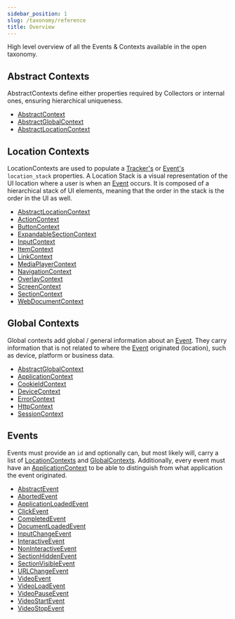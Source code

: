 ```yaml
---
sidebar_position: 1
slug: /taxonomy/reference
title: Overview
---
```


High level overview of all the Events & Contexts available in the open taxonomy.

## Abstract Contexts
AbstractContexts define either properties required by Collectors or internal ones, ensuring hierarchical 
uniqueness.

* [AbstractContext](./abstract-contexts/AbstractContext.md)
* [AbstractGlobalContext](./abstract-contexts/AbstractGlobalContext.md)
* [AbstractLocationContext](./abstract-contexts/AbstractLocationContext.md)


## Location Contexts
LocationContexts are used to populate a [Tracker's](/tracking/core-concepts/trackers) or 
[Event's](/tracking/core-concepts/events.md) `location_stack` properties. A Location Stack is a visual representation of the UI location where a user is when an [Event](/tracking/core-concepts/events.md) occurs.  It is composed of a hierarchical stack of UI elements, meaning that the 
order in the stack is the order in the UI as well.

* [AbstractLocationContext](./location-contexts/AbstractLocationContext.md)
* [ActionContext](./location-contexts/ActionContext.md)
* [ButtonContext](./location-contexts/ButtonContext.md)
* [ExpandableSectionContext](./location-contexts/ExpandableSectionContext.md)
* [InputContext](./location-contexts/InputContext.md)
* [ItemContext](./location-contexts/ItemContext.md)
* [LinkContext](./location-contexts/LinkContext.md)
* [MediaPlayerContext](./location-contexts/MediaPlayerContext.md)
* [NavigationContext](./location-contexts/NavigationContext.md)
* [OverlayContext](./location-contexts/OverlayContext.md)
* [ScreenContext](./location-contexts/ScreenContext.md)
* [SectionContext](./location-contexts/SectionContext.md)
* [WebDocumentContext](./location-contexts/WebDocumentContext.md)


## Global Contexts
Global contexts add global / general information about an [Event](/tracking/core-concepts/events.md). They 
carry information that is not related to where the [Event](/tracking/core-concepts/events.md) originated 
(location), such as device, platform or business data.

* [AbstractGlobalContext](./global-contexts/AbstractGlobalContext.md)
* [ApplicationContext](./global-contexts/ApplicationContext.md)
* [CookieIdContext](./global-contexts/CookieIdContext.md)
* [DeviceContext](./global-contexts/DeviceContext.md)
* [ErrorContext](./global-contexts/ErrorContext.md)
* [HttpContext](./global-contexts/HttpContext.md)
* [SessionContext](./global-contexts/SessionContext.md)


## Events
Events must provide an `id` and optionally can, but most likely will, carry a list of 
[LocationContexts](/taxonomy/reference/location-contexts/overview.md) and 
[GlobalContexts](/taxonomy/reference/global-contexts/overview.md). Additionally, every event must have an 
[ApplicationContext](/taxonomy/reference/global-contexts/ApplicationContext.md) to be able to distinguish from 
what application the event originated.

* [AbstractEvent](./events/AbstractEvent.md)
* [AbortedEvent](./events/AbortedEvent.md)
* [ApplicationLoadedEvent](./events/ApplicationLoadedEvent.md)
* [ClickEvent](./events/ClickEvent.md)
* [CompletedEvent](./events/CompletedEvent.md)
* [DocumentLoadedEvent](./events/DocumentLoadedEvent.md)
* [InputChangeEvent](./events/InputChangeEvent.md)
* [InteractiveEvent](./events/InteractiveEvent.md)
* [NonInteractiveEvent](./events/NonInteractiveEvent.md)
* [SectionHiddenEvent](./events/SectionHiddenEvent.md)
* [SectionVisibleEvent](./events/SectionVisibleEvent.md)
* [URLChangeEvent](./events/URLChangeEvent.md)
* [VideoEvent](./events/VideoEvent.md)
* [VideoLoadEvent](./events/VideoLoadEvent.md)
* [VideoPauseEvent](./events/VideoPauseEvent.md)
* [VideoStartEvent](./events/VideoStartEvent.md)
* [VideoStopEvent](./events/VideoStopEvent.md)
